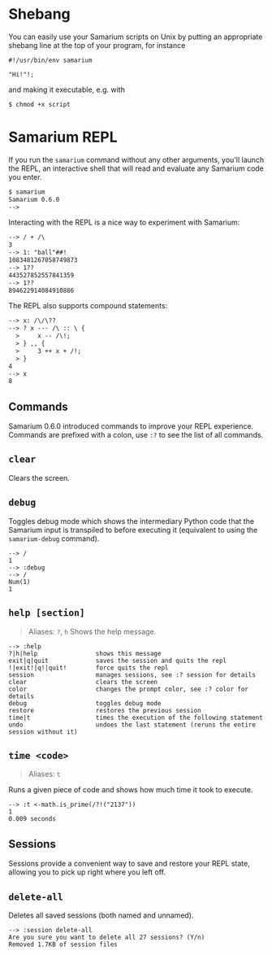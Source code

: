 # Shebang

You can easily use your Samarium scripts on Unix by putting an appropriate
shebang line at the top of your program, for instance
```sm
#!/usr/bin/env samarium

"Hi!"!;
```
and making it executable, e.g. with
```bash
$ chmod +x script
```


# Samarium REPL

If you run the `samarium` command without any other arguments,
you'll launch the REPL, an interactive shell that will read
and evaluate any Samarium code you enter.
```txt
$ samarium
Samarium 0.6.0
--> 
```
Interacting with the REPL is a nice way to experiment with Samarium:
```txt
--> / + /\
3
--> 1: "ball"##!
1083481267058749873
--> 1??
443527852557841359
--> 1??
894622914084910886
```
The REPL also supports compound statements:
```txt
--> x: /\/\??
--> ? x --- /\ :: \ {
  >     x -- /\!;
  > } ,, {
  >     3 ++ x + /!;
  > }
4
--> x
8
```

## Commands

Samarium 0.6.0 introduced commands to improve your REPL experience.
Commands are prefixed with a colon, use `:?` to see the list of all commands.


## `clear`
Clears the screen.


## `debug`
Toggles debug mode which shows the intermediary Python code that the Samarium
input is transpiled to before executing it (equivalent to using the
`samarium-debug` command).
```
--> /
1
--> :debug
--> /
Num(1)
1
```


## `help [section]`
> Aliases: `?`, `h`
Shows the help message.
```
--> :help
?|h|help                shows this message
exit|q|quit             saves the session and quits the repl
!|exit!|q!|quit!        force quits the repl
session                 manages sessions, see :? session for details
clear                   clears the screen
color                   changes the prompt color, see :? color for details
debug                   toggles debug mode
restore                 restores the previous session
time|t                  times the execution of the following statement
undo                    undoes the last statement (reruns the entire session without it)
```


## `time <code>`
> Aliases: `t`

Runs a given piece of code and shows how much time it took to execute.
```
--> :t <-math.is_prime(/?!("2137"))
1
0.009 seconds
```


## Sessions

Sessions provide a convenient way to save and restore your REPL state, allowing
you to pick up right where you left off.


## `delete-all`
Deletes all saved sessions (both named and unnamed).
```
--> :session delete-all
Are you sure you want to delete all 27 sessions? (Y/n) 
Removed 1.7KB of session files
```

